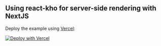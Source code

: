 ## Using react-kho for server-side rendering with NextJS

Deploy the example using [Vercel](https://vercel.com):

[![Deploy with Vercel](https://vercel.com/button)](https://vercel.com/import/project?template=https://github.com/phongnn/react-kho/tree/master/examples/nextjs)
